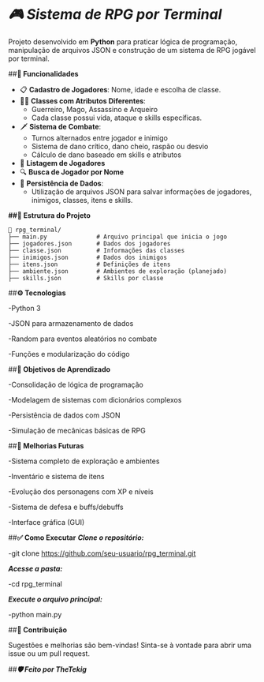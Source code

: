 # ***🎮 Sistema de RPG por Terminal***

Projeto desenvolvido em **Python** para praticar lógica de programação, manipulação de arquivos JSON e construção de um sistema de RPG jogável por terminal.

##**🚀 Funcionalidades**

- 📋 **Cadastro de Jogadores**: Nome, idade e escolha de classe.
- 🧙‍♂️ **Classes com Atributos Diferentes**:
  - Guerreiro, Mago, Assassino e Arqueiro
  - Cada classe possui vida, ataque e skills específicas.
- 🗡️ **Sistema de Combate**:
  - Turnos alternados entre jogador e inimigo
  - Sistema de dano crítico, dano cheio, raspão ou desvio
  - Cálculo de dano baseado em skills e atributos
- 📜 **Listagem de Jogadores**
- 🔍 **Busca de Jogador por Nome**
- 💾 **Persistência de Dados**:
  - Utilização de arquivos JSON para salvar informações de jogadores, inimigos, classes, itens e skills.

**##📂 Estrutura do Projeto**

    📁 rpg_terminal/
    ├── main.py              # Arquivo principal que inicia o jogo
    ├── jogadores.json       # Dados dos jogadores
    ├── classe.json          # Informações das classes
    ├── inimigos.json        # Dados dos inimigos
    ├── itens.json           # Definições de itens
    ├── ambiente.json        # Ambientes de exploração (planejado)
    ├── skills.json          # Skills por classe

##**⚙️ Tecnologias**

 -Python 3

 -JSON para armazenamento de dados

 -Random para eventos aleatórios no combate

 -Funções e modularização do código

##**🎯 Objetivos de Aprendizado**

 -Consolidação de lógica de programação

 -Modelagem de sistemas com dicionários complexos

 -Persistência de dados com JSON

 -Simulação de mecânicas básicas de RPG

##**🚧 Melhorias Futuras**

 -Sistema completo de exploração e ambientes

 -Inventário e sistema de itens

 -Evolução dos personagens com XP e níveis

 -Sistema de defesa e buffs/debuffs

 -Interface gráfica (GUI)

##**✅ Como Executar**
***Clone o repositório:***

 -git clone https://github.com/seu-usuario/rpg_terminal.git

***Acesse a pasta:***

 -cd rpg_terminal

***Execute o arquivo principal:***

 -python main.py

##**🤝 Contribuição**

Sugestões e melhorias são bem-vindas! Sinta-se à vontade para abrir uma issue ou um pull request.

##***🛡️ Feito por TheTekig***
